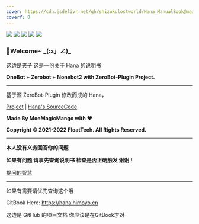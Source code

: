 ```yaml
---
cover: https://cdn.jsdelivr.net/gh/shizukulostworld/Hana_ManualBook@main/.gitbook/assets/20210810_010328.jpg
coverY: 0
---
```


![](https://socialify.git.ci/ShizukuLostWorld/Hana_ZeroBot/image?description=1&font=Bitter&language=1&logo=https%3A%2F%2Fraw.githubusercontent.com%2FShizukuLostWorld%2FHana_ZeroBot%2Fmain%2F.github%2FIMG_20220515_001727.jpg&name=1&owner=1&pattern=Charlie%20Brown&theme=Light)
![](https://img.shields.io/badge/HiMoYo-Hana-blue)     ![](https://img.shields.io/badge/LICENSE-GPL3.0-brightgreen)   ![](https://img.shields.io/badge/Server-AliYun-yellowgreen)  ![](https://img.shields.io/badge/FrameWork-OneBot-blue)

### 🌈Welcome~ \_(:з」∠)_

这边是夹子 这是一份关于 Hana 的说明书

**OneBot + Zerobot + Nonebot2 with ZeroBot-Plugin Project.**

---

基于源 ZeroBot-Plugin 修改而成的 Hana，

[Project](https://github.com/FloatTech/ZeroBot-Plugin) | [Hana's SourceCode](https://github.com/ShizukuLostWorld/Hana_ZeroBot)

**Made By MoeMagicMango with ❤**

**Copyright © 2021-2022 FloatTech. All Rights Reserved.**



---

**本人没有义务回答你的问题**

**如果有问题 请事先查询说明书 检查是否正确触发 谢谢**！

[提问的智慧](https://github.com/ryanhanwu/How-To-Ask-Questions-The-Smart-Way/blob/main/README-zh\_CN.md)

-----

如果有需要请优先查询这个哦

GitBook Here: https://hana.himoyo.cn

这边是 GitHub 的项目文档 你应该是在GitBook才对
